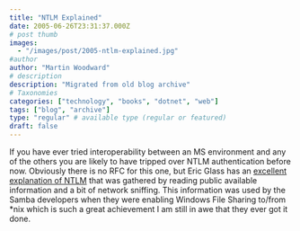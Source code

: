 ```yaml
---
title: "NTLM Explained"
date: 2005-06-26T23:31:37.000Z
# post thumb
images:
  - "/images/post/2005-ntlm-explained.jpg"
#author
author: "Martin Woodward"
# description
description: "Migrated from old blog archive"
# Taxonomies
categories: ["technology", "books", "dotnet", "web"]
tags: ["blog", "archive"]
type: "regular" # available type (regular or featured)
draft: false
---
```


If you have ever tried interoperability between an MS environment and any of the others you are likely to have tripped over NTLM authentication before now. Obviously there is no RFC for this one, but Eric Glass has an [excellent explanation of NTLM](http://davenport.sourceforge.net/ntlm.html) that was gathered by reading public available information and a bit of network sniffing. This information was used by the Samba developers when they were enabling Windows File Sharing to/from \*nix which is such a great achievement I am still in awe that they ever got it done.
